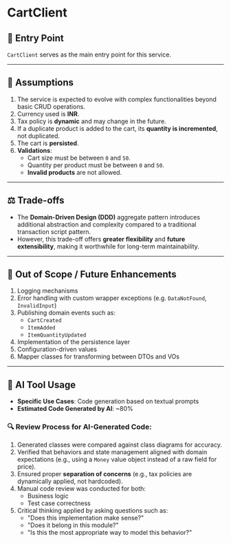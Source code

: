 # CartClient

## 📍 Entry Point
`CartClient` serves as the main entry point for this service.

---

## 🧠 Assumptions

1. The service is expected to evolve with complex functionalities beyond basic CRUD operations.
2. Currency used is **INR**.
3. Tax policy is **dynamic** and may change in the future.
4. If a duplicate product is added to the cart, its **quantity is incremented**, not duplicated.
5. The cart is **persisted**.
6. **Validations**:
    - Cart size must be between `0` and `50`.
    - Quantity per product must be between `0` and `50`.
    - **Invalid products** are not allowed.

---

## ⚖️ Trade-offs

- The **Domain-Driven Design (DDD)** aggregate pattern introduces additional abstraction and complexity compared to a traditional transaction script pattern.
- However, this trade-off offers **greater flexibility** and **future extensibility**, making it worthwhile for long-term maintainability.

---

## 🔭 Out of Scope / Future Enhancements

1. Logging mechanisms
2. Error handling with custom wrapper exceptions (e.g. `DataNotFound`, `InvalidInput`)
3. Publishing domain events such as:
    - `CartCreated`
    - `ItemAdded`
    - `ItemQuantityUpdated`
4. Implementation of the persistence layer
5. Configuration-driven values
6. Mapper classes for transforming between DTOs and VOs

---

## 🤖 AI Tool Usage

- **Specific Use Cases**: Code generation based on textual prompts
- **Estimated Code Generated by AI**: ~80%

### 🔍 Review Process for AI-Generated Code:

1. Generated classes were compared against class diagrams for accuracy.
2. Verified that behaviors and state management aligned with domain expectations (e.g., using a `Money` value object instead of a raw field for price).
3. Ensured proper **separation of concerns** (e.g., tax policies are dynamically applied, not hardcoded).
4. Manual code review was conducted for both:
    - Business logic
    - Test case correctness
5. Critical thinking applied by asking questions such as:
    - "Does this implementation make sense?"
    - "Does it belong in this module?"
    - "Is this the most appropriate way to model this behavior?"
